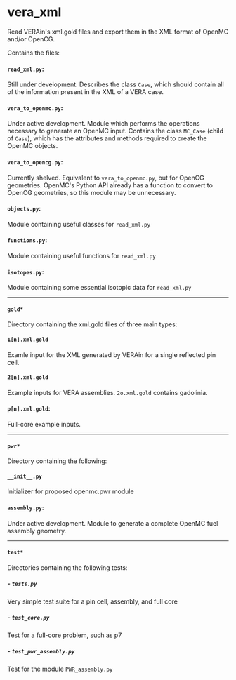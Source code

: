 # vera_xml
Read VERAin's xml.gold files and export them in the XML format of OpenMC and/or OpenCG.

Contains the files:

#### `read_xml.py`:
Still under development. Describes the class `Case`, which should contain all of the information present in the XML of a VERA case.

#### `vera_to_openmc.py`:
Under active development. Module which performs the operations necessary to generate an OpenMC input. Contains the class `MC_Case` (child of `Case`), which has the attributes and methods required to create the OpenMC objects.

#### `vera_to_opencg.py`:
Currently shelved. Equivalent to `vera_to_openmc.py`, but for OpenCG geometries. OpenMC's Python API already has a function to convert to OpenCG geometries, so this module may be unnecessary.

#### `objects.py`:
Module containing useful classes for `read_xml.py`

#### `functions.py`:
Module containing useful functions for `read_xml.py`

#### `isotopes.py`:
Module containing some essential isotopic data for `read_xml.py`

------

#### `gold*`
Directory containing the xml.gold files of three main types:

#### `1[n].xml.gold`
Examle input for the XML generated by VERAin for a single reflected pin cell.

#### `2[n].xml.gold`
Example inputs for VERA assemblies. `2o.xml.gold` contains gadolinia.

#### `p[n].xml.gold`:
Full-core example inputs.

------

#### `pwr*`
Directory containing the following:

#### `__init__.py`
Initializer for proposed openmc.pwr module

#### `assembly.py`:
Under active development. Module to generate a complete OpenMC fuel assembly geometry.

------

#### `test*`
Directories containing the following tests:
##### - `tests.py`
Very simple test suite for a pin cell, assembly, and full core
##### - `test_core.py`
Test for a full-core problem, such as p7
##### - `test_pwr_assembly.py`
Test for the module `PWR_assembly.py`
